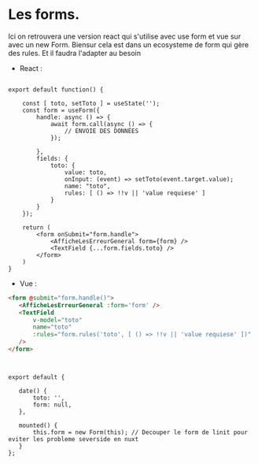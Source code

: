 # Les forms.

Ici on retrouvera une version react qui s'utilise avec use form et vue sur avec un new Form.
Biensur cela est dans un ecosysteme de form qui gère des rules. Et il faudra l'adapter au besoin 


 - React :


```

export default function() {

	const [ toto, setToto ] = useState('');
	const form = useForm({
		handle: async () => {
			await form.call(async () => {
				// ENVOIE DES DONNÉES
			});
			
		},
		fields: {
			toto: {
				value: toto,
				onInput: (event) => setToto(event.target.value);
				name: "toto",
				rules: [ () => !!v || 'value requiese' ]
			}
		}
	});

	return (
		<form onSubmit="form.handle">
			<AfficheLesErreurGeneral form={form} />
			<TextField {...form.fields.toto} />
		</form>
	)
}

```

 - Vue :
 ```html
<form @submit="form.handle()">
	<AfficheLesErreurGeneral :form='form' />
	<TextField
		v-model="toto"
		name="toto"
		:rules="form.rules('toto', [ () => !!v || 'value requiese' ])"
	/>
</form>
 ```
 ```typscript
 
 
 export default {
 	
 	date() {
 		toto: '',
 		form: null,
 	},
 	
 	mounted() {
 		this.form = new Form(this); // Decouper le form de linit pour eviter les probleme severside en nuxt
 	}
 };
 
 ```